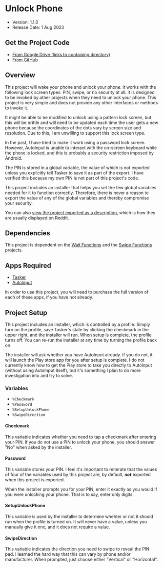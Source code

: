 # Unlock Phone

  * Version: 1.1.0
  * Release Date: 1 Aug 2023

## Get the Project Code

  * [From Google Drive (links to containing directory)](https://drive.google.com/drive/folders/1-luS-ClyG4ifqqj8UldwdHYBH2FUiwR0?usp=drive_link)
  * [From GitHub](https://github.com/c-d-smith/android-automation/blob/main/projects/unlock-phone/Unlock_Phone.prj.xml)

## Overview

This project will wake your phone and unlock your phone. It works with the following lock screen types: PIN, swipe, or no security at all. It is designed to be invoked by other projects when they need to unlock your phone. This project is very simple and does not provide any other interfaces or methods to invoke it.

It might be able to be modified to unlock using a pattern lock screen, but this will be brittle and will need to be updated each time the user gets a new phone because the coordinates of the dots vary by screen size and resolution. Due to this, I am unwilling to support this lock screen type.

In the past, I have tried to make it work using a password lock screen. However, AutoInput is unable to interact with the on-screen keyboard while the phone is locked, and this is probably a security restriction imposed by Android.

The PIN is stored in a global variable, the value of which is not exported unless you explicitly tell Tasker to save it as part of the export. I have verified this because my own PIN is not part of this project's code.

This project includes an installer that helps you set the few global variables needed for it to function correctly. Therefore, there is never a reason to export the value of any of the global variables and thereby compromise your security.

You can also [view the project exported as a description](https://github.com/c-d-smith/android-automation/blob/main/projects/unlock-phone/Unlock_Phone_description.md), which is how they are usually displayed on Reddit.

## Dependencies

This project is dependent on the [Wait Functions](https://github.com/c-d-smith/android-automation/tree/main/projects/wait-functions) and the [Swipe Functions](https://github.com/c-d-smith/android-automation/tree/main/projects/swipe-functions) projects.

## Apps Required

  * [Tasker](https://play.google.com/store/apps/details?id=net.dinglisch.android.taskerm)
  * [AutoInput](https://play.google.com/store/apps/details?id=com.joaomgcd.autoinput)

In order to use this project, you will need to purchase the full version of each of these apps, if you have not already.

## Project Setup

This project includes an installer, which is controlled by a profile. Simply turn on the profile, save Tasker's state by clicking the checkmark in the upper right, and the installer will run. When setup is complete, the profile turns off. You can re-run the installer at any time by turning the profile back on.

The installer will ask whether you have AutoInput already. If you do not, it will launch the Play store app for you after setup is complete. I do not currently know how to get the Play store to take you directly to AutoInput (without using AutoInput itself), but it's something I plan to do more investigation into and try to solve.

### Variables

  * `%Checkmark`
  * `%Password`
  * `%SetupUnlockPhone`
  * `%SwipeDirection`

#### Checkmark

This variable indicates whether you need to tap a checkmark after entering your PIN. If you do not use a PIN to unlock your phone, you should answer "No" when asked by the installer.

#### Password

This variable stores your PIN. I feel it's important to reiterate that the values of four of the variables used by this project are, by default, **_not_** exported when this project is exported.

When the installer prompts you for your PIN, enter it exactly as you would if you were unlocking your phone. That is to say, enter only digits.

#### SetupUnlockPhone

This variable is used by the installer to determine whehter or not it should run when the profile is turned on. It will never have a value, unless you manually give it one, and it does not require a value.

#### SwipeDirection

This variable indicates the direction you need to swipe to reveal the PIN pad. I learned the hard way that this can vary by phone and/or manufacturer. When prompted, just choose either "Vertical" or "Horizontal".
